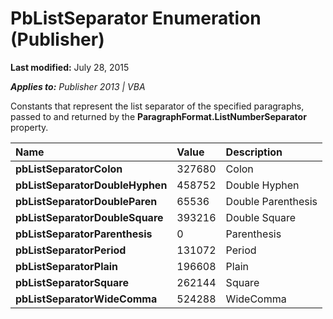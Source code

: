 
# PbListSeparator Enumeration (Publisher)

 **Last modified:** July 28, 2015

 _**Applies to:** Publisher 2013 | VBA_

Constants that represent the list separator of the specified paragraphs, passed to and returned by the  **ParagraphFormat.ListNumberSeparator** property.



|**Name**|**Value**|**Description**|
|:-----|:-----|:-----|
| **pbListSeparatorColon**|327680|Colon|
| **pbListSeparatorDoubleHyphen**|458752|Double Hyphen|
| **pbListSeparatorDoubleParen**|65536|Double Parenthesis|
| **pbListSeparatorDoubleSquare**|393216|Double Square|
| **pbListSeparatorParenthesis**|0|Parenthesis|
| **pbListSeparatorPeriod**|131072|Period|
| **pbListSeparatorPlain**|196608|Plain|
| **pbListSeparatorSquare**|262144|Square|
| **pbListSeparatorWideComma**|524288|WideComma|
